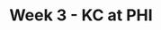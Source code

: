 ---
layout: game
title: Week 3 - KC at PHI
season: 2013
game_id: 2013_03_KC_PHI
away_team: KC
home_team: PHI
---